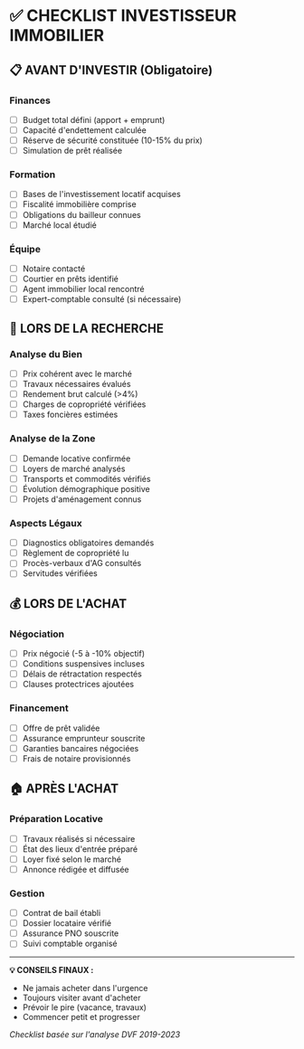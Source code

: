 
# ✅ CHECKLIST INVESTISSEUR IMMOBILIER

## 📋 AVANT D'INVESTIR (Obligatoire)

### Finances
- [ ] Budget total défini (apport + emprunt)
- [ ] Capacité d'endettement calculée
- [ ] Réserve de sécurité constituée (10-15% du prix)
- [ ] Simulation de prêt réalisée

### Formation
- [ ] Bases de l'investissement locatif acquises
- [ ] Fiscalité immobilière comprise
- [ ] Obligations du bailleur connues
- [ ] Marché local étudié

### Équipe
- [ ] Notaire contacté
- [ ] Courtier en prêts identifié
- [ ] Agent immobilier local rencontré
- [ ] Expert-comptable consulté (si nécessaire)

## 🎯 LORS DE LA RECHERCHE

### Analyse du Bien
- [ ] Prix cohérent avec le marché
- [ ] Travaux nécessaires évalués
- [ ] Rendement brut calculé (>4%)
- [ ] Charges de copropriété vérifiées
- [ ] Taxes foncières estimées

### Analyse de la Zone
- [ ] Demande locative confirmée
- [ ] Loyers de marché analysés
- [ ] Transports et commodités vérifiés
- [ ] Évolution démographique positive
- [ ] Projets d'aménagement connus

### Aspects Légaux
- [ ] Diagnostics obligatoires demandés
- [ ] Règlement de copropriété lu
- [ ] Procès-verbaux d'AG consultés
- [ ] Servitudes vérifiées

## 💰 LORS DE L'ACHAT

### Négociation
- [ ] Prix négocié (-5 à -10% objectif)
- [ ] Conditions suspensives incluses
- [ ] Délais de rétractation respectés
- [ ] Clauses protectrices ajoutées

### Financement
- [ ] Offre de prêt validée
- [ ] Assurance emprunteur souscrite
- [ ] Garanties bancaires négociées
- [ ] Frais de notaire provisionnés

## 🏠 APRÈS L'ACHAT

### Préparation Locative
- [ ] Travaux réalisés si nécessaire
- [ ] État des lieux d'entrée préparé
- [ ] Loyer fixé selon le marché
- [ ] Annonce rédigée et diffusée

### Gestion
- [ ] Contrat de bail établi
- [ ] Dossier locataire vérifié
- [ ] Assurance PNO souscrite
- [ ] Suivi comptable organisé

---

**💡 CONSEILS FINAUX :**
- Ne jamais acheter dans l'urgence
- Toujours visiter avant d'acheter
- Prévoir le pire (vacance, travaux)
- Commencer petit et progresser

*Checklist basée sur l'analyse DVF 2019-2023*

